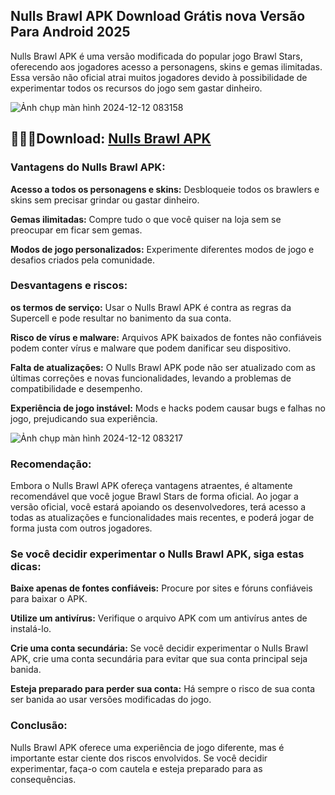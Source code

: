 ## Nulls Brawl APK Download Grátis nova Versão Para Android 2025
Nulls Brawl APK é uma versão modificada do popular jogo Brawl Stars, oferecendo aos jogadores acesso a personagens, skins e gemas ilimitadas. Essa versão não oficial atrai muitos jogadores devido à possibilidade de experimentar todos os recursos do jogo sem gastar dinheiro.

![Ảnh chụp màn hình 2024-12-12 083158](https://github.com/user-attachments/assets/358d778b-6ae5-4aba-b123-589a9e4ab9fc)

## 🙋‍♀️🌈Download: [Nulls Brawl APK](https://modilimitado.io/pt/nulls-brawl-apk)

### Vantagens do Nulls Brawl APK:

**Acesso a todos os personagens e skins:** Desbloqueie todos os brawlers e skins sem precisar grindar ou gastar dinheiro.

**Gemas ilimitadas:** Compre tudo o que você quiser na loja sem se preocupar em ficar sem gemas.

**Modos de jogo personalizados:** Experimente diferentes modos de jogo e desafios criados pela comunidade.

### Desvantagens e riscos:

**os termos de serviço:** Usar o Nulls Brawl APK é contra as regras da Supercell e pode resultar no banimento da sua conta.

**Risco de vírus e malware:** Arquivos APK baixados de fontes não confiáveis podem conter vírus e malware que podem danificar seu dispositivo.

**Falta de atualizações:** O Nulls Brawl APK pode não ser atualizado com as últimas correções e novas funcionalidades, levando a problemas de compatibilidade e desempenho.

**Experiência de jogo instável:** Mods e hacks podem causar bugs e falhas no jogo, prejudicando sua experiência.

![Ảnh chụp màn hình 2024-12-12 083217](https://github.com/user-attachments/assets/db68ba20-f6d0-4877-abca-ed5244262b4a)

### Recomendação:

Embora o Nulls Brawl APK ofereça vantagens atraentes, é altamente recomendável que você jogue Brawl Stars de forma oficial. Ao jogar a versão oficial, você estará apoiando os desenvolvedores, terá acesso a todas as atualizações e funcionalidades mais recentes, e poderá jogar de forma justa com outros jogadores.

### Se você decidir experimentar o Nulls Brawl APK, siga estas dicas:


**Baixe apenas de fontes confiáveis:** Procure por sites e fóruns confiáveis para baixar o APK.

**Utilize um antivírus:** Verifique o arquivo APK com um antivírus antes de instalá-lo.

**Crie uma conta secundária:** Se você decidir experimentar o Nulls Brawl APK, crie uma conta secundária para evitar que sua conta principal seja banida.

**Esteja preparado para perder sua conta:** Há sempre o risco de sua conta ser banida ao usar versões modificadas do jogo.

### Conclusão:

Nulls Brawl APK oferece uma experiência de jogo diferente, mas é importante estar ciente dos riscos envolvidos. Se você decidir experimentar, faça-o com cautela e esteja preparado para as consequências.
